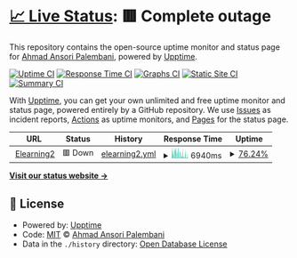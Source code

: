 # [📈 Live Status](https://bidarmoment.palembani.xyz): <!--live status--> **🟥 Complete outage**

This repository contains the open-source uptime monitor and status page for [Ahmad Ansori Palembani](https://palembani.xyz), powered by [Upptime](https://github.com/upptime/upptime).

[![Uptime CI](https://github.com/null2264/bidarmoment/workflows/Uptime%20CI/badge.svg)](https://github.com/null2264/bidarmoment/actions?query=workflow%3A%22Uptime+CI%22)
[![Response Time CI](https://github.com/null2264/bidarmoment/workflows/Response%20Time%20CI/badge.svg)](https://github.com/null2264/bidarmoment/actions?query=workflow%3A%22Response+Time+CI%22)
[![Graphs CI](https://github.com/null2264/bidarmoment/workflows/Graphs%20CI/badge.svg)](https://github.com/null2264/bidarmoment/actions?query=workflow%3A%22Graphs+CI%22)
[![Static Site CI](https://github.com/null2264/bidarmoment/workflows/Static%20Site%20CI/badge.svg)](https://github.com/null2264/bidarmoment/actions?query=workflow%3A%22Static+Site+CI%22)
[![Summary CI](https://github.com/null2264/bidarmoment/workflows/Summary%20CI/badge.svg)](https://github.com/null2264/bidarmoment/actions?query=workflow%3A%22Summary+CI%22)

With [Upptime](https://upptime.js.org), you can get your own unlimited and free uptime monitor and status page, powered entirely by a GitHub repository. We use [Issues](https://github.com/null2264/bidarmoment/issues) as incident reports, [Actions](https://github.com/null2264/bidarmoment/actions) as uptime monitors, and [Pages](https://bidarmoment.palembani.xyz) for the status page.

<!--start: status pages-->
<!-- This summary is generated by Upptime (https://github.com/upptime/upptime) -->
<!-- Do not edit this manually, your changes will be overwritten -->
<!-- prettier-ignore -->
| URL | Status | History | Response Time | Uptime |
| --- | ------ | ------- | ------------- | ------ |
| <img alt="" src="https://icons.duckduckgo.com/ip3/elearning2.binadarma.ac.id.ico" height="13"> [Elearning2](https://elearning2.binadarma.ac.id) | 🟥 Down | [elearning2.yml](https://github.com/null2264/bidarmoment/commits/HEAD/history/elearning2.yml) | <details><summary><img alt="Response time graph" src="./graphs/elearning2/response-time-week.png" height="20"> 6940ms</summary><br><a href="https://bidarmoment.palembani.xyz/history/elearning2"><img alt="Response time 4611" src="https://img.shields.io/endpoint?url=https%3A%2F%2Fraw.githubusercontent.com%2Fnull2264%2Fbidarmoment%2FHEAD%2Fapi%2Felearning2%2Fresponse-time.json"></a><br><a href="https://bidarmoment.palembani.xyz/history/elearning2"><img alt="24-hour response time 5463" src="https://img.shields.io/endpoint?url=https%3A%2F%2Fraw.githubusercontent.com%2Fnull2264%2Fbidarmoment%2FHEAD%2Fapi%2Felearning2%2Fresponse-time-day.json"></a><br><a href="https://bidarmoment.palembani.xyz/history/elearning2"><img alt="7-day response time 6940" src="https://img.shields.io/endpoint?url=https%3A%2F%2Fraw.githubusercontent.com%2Fnull2264%2Fbidarmoment%2FHEAD%2Fapi%2Felearning2%2Fresponse-time-week.json"></a><br><a href="https://bidarmoment.palembani.xyz/history/elearning2"><img alt="30-day response time 7089" src="https://img.shields.io/endpoint?url=https%3A%2F%2Fraw.githubusercontent.com%2Fnull2264%2Fbidarmoment%2FHEAD%2Fapi%2Felearning2%2Fresponse-time-month.json"></a><br><a href="https://bidarmoment.palembani.xyz/history/elearning2"><img alt="1-year response time 4611" src="https://img.shields.io/endpoint?url=https%3A%2F%2Fraw.githubusercontent.com%2Fnull2264%2Fbidarmoment%2FHEAD%2Fapi%2Felearning2%2Fresponse-time-year.json"></a></details> | <details><summary><a href="https://bidarmoment.palembani.xyz/history/elearning2">76.24%</a></summary><a href="https://bidarmoment.palembani.xyz/history/elearning2"><img alt="All-time uptime 98.16%" src="https://img.shields.io/endpoint?url=https%3A%2F%2Fraw.githubusercontent.com%2Fnull2264%2Fbidarmoment%2FHEAD%2Fapi%2Felearning2%2Fuptime.json"></a><br><a href="https://bidarmoment.palembani.xyz/history/elearning2"><img alt="24-hour uptime 66.01%" src="https://img.shields.io/endpoint?url=https%3A%2F%2Fraw.githubusercontent.com%2Fnull2264%2Fbidarmoment%2FHEAD%2Fapi%2Felearning2%2Fuptime-day.json"></a><br><a href="https://bidarmoment.palembani.xyz/history/elearning2"><img alt="7-day uptime 76.24%" src="https://img.shields.io/endpoint?url=https%3A%2F%2Fraw.githubusercontent.com%2Fnull2264%2Fbidarmoment%2FHEAD%2Fapi%2Felearning2%2Fuptime-week.json"></a><br><a href="https://bidarmoment.palembani.xyz/history/elearning2"><img alt="30-day uptime 91.55%" src="https://img.shields.io/endpoint?url=https%3A%2F%2Fraw.githubusercontent.com%2Fnull2264%2Fbidarmoment%2FHEAD%2Fapi%2Felearning2%2Fuptime-month.json"></a><br><a href="https://bidarmoment.palembani.xyz/history/elearning2"><img alt="1-year uptime 98.16%" src="https://img.shields.io/endpoint?url=https%3A%2F%2Fraw.githubusercontent.com%2Fnull2264%2Fbidarmoment%2FHEAD%2Fapi%2Felearning2%2Fuptime-year.json"></a></details>

<!--end: status pages-->

[**Visit our status website →**](https://bidarmoment.palembani.xyz)

## 📄 License

- Powered by: [Upptime](https://github.com/upptime/upptime)
- Code: [MIT](./LICENSE) © [Ahmad Ansori Palembani](https://palembani.xyz)
- Data in the `./history` directory: [Open Database License](https://opendatacommons.org/licenses/odbl/1-0/)
